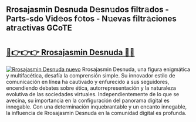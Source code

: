 ## Rrosajasmin Desnuda D𝚎sn𝚞dos filtr𝚊dos - Parts-sdo Vid𝚎os f𝚘tos - N𝚞evas filtr𝚊ciones atr𝚊ctivas GCoTE

# <h2><a href="http://mb4u67.tromn.icu/?c=Rrosajasmin+Desnuda">🔗👉👉👉 Rrosajasmin Desnuda 🔗🔗</a></h2>

[![Rrosajasmin Desnuda nuevo](https://i.imgur.com/pEAQMta.gif)](http://mb4u67.tromn.icu/?c=Rrosajasmin+Desnuda)
Rrosajasmin Desnuda, una figura enigmática y multifacética, desafía la comprensión simple. Su innovador estilo de comunicación en línea ha cautivado y enfurecido a sus seguidores, encendiendo debates sobre ética, autorrepresentación y la naturaleza evolutiva de las sociedades virtuales. Independientemente de lo que se avecina, su importancia en la configuración del panorama digital es innegable. Con una determinación inquebrantable y un encanto innegable, la influencia de Rrosajasmin Desnuda en la comunidad digital es profunda.
